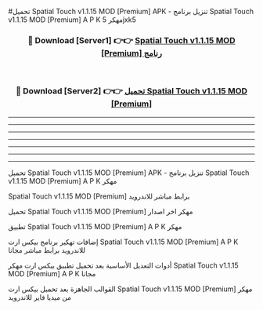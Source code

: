 #تحميل Spatial Touch v1.1.15 MOD [Premium]  APK - تنزيل برنامج Spatial Touch v1.1.15 MOD [Premium]  A P K مهكر 5jxk5 



<div align="center">
<h3>🔴 Download [Server1] 👉👉 <a href="https://apkdownload10.web.app/?title=Spatial Touch v1.1.15 MOD [Premium] ">Spatial Touch v1.1.15 MOD [Premium]  رنامج</a></h3><br>

<h3>🔴 Download [Server2] 👉👉 <a href="https://apkdownload10.web.app/?title=Spatial Touch v1.1.15 MOD [Premium] ">تحميل Spatial Touch v1.1.15 MOD [Premium]  </a></h3>
</div>


----------------------------------------------------------

----------------------------------------------------------

----------------------------------------------------------

----------------------------------------------------------

----------------------------------------------------------

----------------------------------------------------------

----------------------------------------------------------

تحميل Spatial Touch v1.1.15 MOD [Premium]  APK - تنزيل برنامج Spatial Touch v1.1.15 MOD [Premium]  A P K مهكر

Spatial Touch v1.1.15 MOD [Premium]  برابط مباشر للاندرويد

تحميل Spatial Touch v1.1.15 MOD [Premium]  مهكر اخر اصدار

تطبيق Spatial Touch v1.1.15 MOD [Premium]  A P K مهكر

إضافات تهكير برنامج بيكس ارت Spatial Touch v1.1.15 MOD [Premium]  A P K للاندرويد برابط مباشر مجانا

أدوات التعديل الأساسية بعد تحميل تطبيق بيكس ارت مهكر Spatial Touch v1.1.15 MOD [Premium]  A P K مجانا

القوالب الجاهزة بعد تحميل بيكس ارت Spatial Touch v1.1.15 MOD [Premium]  مهكر من ميديا فاير للاندرويد


